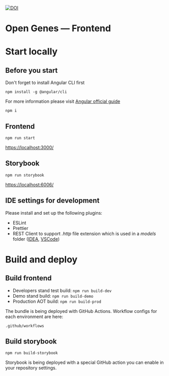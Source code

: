[![DOI](https://zenodo.org/badge/317816139.svg)](https://zenodo.org/badge/latestdoi/317816139)

# Open Genes — Frontend

# Start locally

## Before you start

Don't forget to install Angular CLI first

```
npm install -g @angular/cli
```
For more information please visit [Angular official guide](https://angular.io/guide/setup-local)

```
npm i
```

## Frontend

```
npm run start
```

[https://localhost:3000/](https://localhost:3000/)


## Storybook

```
npm run storybook
```

[https://localhost:6006/](https://localhost:6006/)

## IDE settings for development
Please install and set up the following plugins:
- ESLint
- Prettier
- REST Client to support *.http* file extension which is used in a *models* folder ([IDEA](https://plugins.jetbrains.com/plugin/13121-http-client), [VSCode](https://marketplace.visualstudio.com/items?itemName=humao.rest-client))


# Build and deploy

## Build frontend 

- Developers stand test build: `npm run build-dev`
- Demo stand build: `npm run build-demo`
- Production AOT build: `npm run build-prod`

The bundle is being deployed with GitHub Actions. 
Workflow configs for each environment are here:
```
.github/workflows
```

## Build storybook

```
npm run build-storybook
```
Storybook is being deployed with a special GitHub action you can enable in your repository settings.

